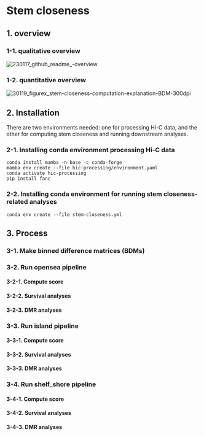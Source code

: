 # Stem closeness
## 1. overview
### 1-1. qualitative overview
![230117_github_readme_-overview](https://user-images.githubusercontent.com/86412887/212884165-b1908130-92cb-4623-8d48-ebbde1cda9ce.png)
### 1-2. quantitative overview
![30119_figurex_stem-closeness-computation-explanation-BDM-300dpi](https://user-images.githubusercontent.com/86412887/213362375-203bb05a-5253-49bb-b39e-53bd4b8c645f.png)
## 2. Installation       
There are two environments needed: one for processing Hi-C data, and the other for computing stem closeness and running downstream analyses.     
### 2-1. Installing conda environment processing Hi-C data
```shell
conda install mamba -n base -c conda-forge
mamba env create --file hic-processing/environment.yaml
conda activate hic-processing
pip install fanc
```
### 2-2. Installing conda environment for running stem closeness-related analyses
```shell
conda env create --file stem-closeness.yml
```
## 3. Process

### 3-1. Make binned difference matrices (BDMs)
### 3-2. Run opensea pipeline

#### 3-2-1. Compute score
#### 3-2-2. Survival analyses
#### 3-2-3. DMR analyses

### 3-3. Run island pipeline
#### 3-3-1. Compute score
#### 3-3-2. Survival analyses
#### 3-3-3. DMR analyses

### 3-4. Run shelf\_shore pipeline
#### 3-4-1. Compute score
#### 3-4-2. Survival analyses
#### 3-4-3. DMR analyses
